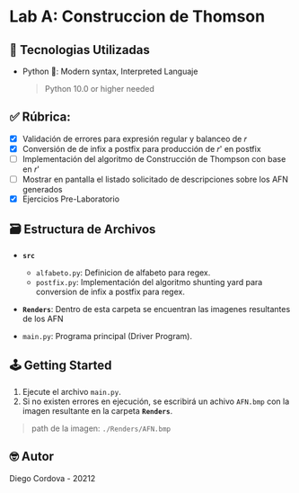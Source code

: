 # Lab A: Construccion de Thomson

## 📡 Tecnologias Utilizadas
- Python 🐍: Modern syntax, Interpreted Languaje
  > Python 10.0 or higher needed

## ✅ Rúbrica:

  - [x] Validación de errores para expresión regular y balanceo de 𝑟
  - [x] Conversión de de infix a postfix para producción de 𝑟' en postfix
  - [ ] Implementación del algoritmo de Construcción de Thompson con base en 𝑟'    
  - [ ] Mostrar en pantalla el listado solicitado de descripciones sobre los AFN generados
  - [x] Ejercicios Pre-Laboratorio

## 🗃️ Estructura de Archivos

- **`src`**

  - `alfabeto.py`: Definicion de alfabeto para regex.
  - `postfix.py`: Implementación del algoritmo shunting yard para conversion de infix a postfix para regex.

- **`Renders`**: Dentro de esta carpeta se encuentran las imagenes resultantes de los AFN

- `main.py`: Programa principal (Driver Program).

## 🕹️ Getting Started

1. Ejecute el archivo `main.py`.
2. Si no existen errores en ejecución, se escribirá un achivo `AFN.bmp` con la imagen resultante en la carpeta **`Renders`**.
  > path de la imagen: `./Renders/AFN.bmp`

## 🤓 Autor

Diego Cordova - 20212
